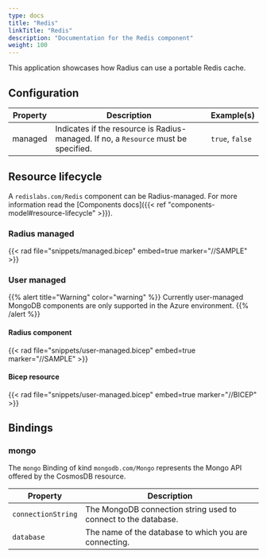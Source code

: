 ```yaml
---
type: docs
title: "Redis"
linkTitle: "Redis"
description: "Documentation for the Redis component"
weight: 100
---
```


This application showcases how Radius can use a portable Redis cache.

## Configuration

| Property | Description | Example(s) |
|----------|-------------|---------|
| managed | Indicates if the resource is Radius-managed. If no, a `Resource` must be specified. | `true`, `false`

## Resource lifecycle

A `redislabs.com/Redis` component can be Radius-managed. For more information read the [Components docs]({{< ref "components-model#resource-lifecycle" >}}).

### Radius managed

{{< rad file="snippets/managed.bicep" embed=true marker="//SAMPLE" >}}

### User managed

{{% alert title="Warning" color="warning" %}}
Currently user-managed MongoDB components are only supported in the Azure environment.
{{% /alert %}}

#### Radius component

{{< rad file="snippets/user-managed.bicep" embed=true marker="//SAMPLE" >}}

#### Bicep resource

{{< rad file="snippets/user-managed.bicep" embed=true marker="//BICEP" >}}

## Bindings

### mongo

The `mongo` Binding of kind `mongodb.com/Mongo` represents the Mongo API offered by the CosmosDB resource.

| Property | Description |
|----------|-------------|
| `connectionString` | The MongoDB connection string used to connect to the database.
| `database` | The name of the database to which you are connecting.
